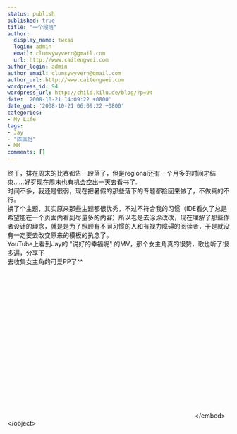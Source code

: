 ```yaml
---
status: publish
published: true
title: "一个段落"
author:
  display_name: twcai
  login: admin
  email: clumsywyvern@gmail.com
  url: http://www.caitengwei.com
author_login: admin
author_email: clumsywyvern@gmail.com
author_url: http://www.caitengwei.com
wordpress_id: 94
wordpress_url: http://child.kilu.de/blog/?p=94
date: '2008-10-21 14:09:22 +0800'
date_gmt: '2008-10-21 06:09:22 +0800'
categories:
- My Life
tags:
- Jay
- "陈匡怡"
- MM
comments: []
---
```

<p>终于，排在周末的比赛都告一段落了，但是regional还有一个月多的时间才结束&hellip;&hellip;好歹现在周末也有机会空出一天去看书了.<br />
时间不多，我还是很弱，现在把暑假的那些落下的专题都捡回来做了，不做真的不行。<br />
换了个主题，其实原来那些主题都很优秀，不过不符合我的习惯（IDE看久了总是希望能在一个页面内看到尽量多的内容）所以老是去涂涂改改，现在理解了那些作者设计的理念，就是是为了照顾有不同习惯的人和有视力障碍的阅读者，于是就没有一定要去改变原来的模板的执念了。<br />
YouTube上看到Jay的 "说好的幸福呢" 的MV，那个女主角真的很赞，歌也听了很多遍，分享下<br />
去收集女主角的可爱PP了^^<br />
<object classid="clsid:d27cdb6e-ae6d-11cf-96b8-444553540000" width="425" height="344" codebase="http:&#47;&#47;download.macromedia.com&#47;pub&#47;shockwave&#47;cabs&#47;flash&#47;swflash.cab#version=6,0,40,0"><param name="allowFullScreen" value="true" &#47;><param name="src" value="http:&#47;&#47;www.youtube.com&#47;v&#47;WcVsZ1O-NFQ&amp;hl=zh_CN&amp;fs=1" &#47;><embed type="application&#47;x-shockwave-flash" width="425" height="344" src="http:&#47;&#47;www.youtube.com&#47;v&#47;WcVsZ1O-NFQ&amp;hl=zh_CN&amp;fs=1" allowfullscreen="true"><&#47;embed><&#47;object></p>
